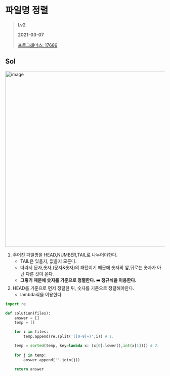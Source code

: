 # 파일명 정렬
> **Lv2**
>
> **2021-03-07**
>
> [프로그래머스: 17686](https://programmers.co.kr/learn/courses/30/lessons/17686)


## Sol
<img width="554" alt="image" src="https://user-images.githubusercontent.com/42789819/110230098-f1c17c80-7f51-11eb-8645-676c353fd5d4.png">  

1. 주어진 파일명을 HEAD,NUMBER,TAIL로 나누어야한다.
    - TAIL은 있을지, 없을지 모른다.
    - 따라서 문자,숫자,(문자&숫자)의 패턴이기 때문에 숫자의 앞,뒤로는 숫자가 아닌 다른 것이 온다.
    - **그렇기 때문에 숫자를 기준으로 정렬한다. ➡️ 정규식을 이용한다.**
2. HEAD를 기준으로 먼저 정렬한 뒤, 숫자를 기준으로 정렬해야한다.
    - lambda식을 이용한다.


```python
import re

def solution(files):
    answer = []
    temp = []

    for i in files:
        temp.append(re.split('([0-9]+)',i)) # 1.

    temp = sorted(temp, key=lambda x: (x[0].lower(),int(x[1]))) # 2.
    
    for j in temp:
        answer.append(''.join(j))

    return answer
```
